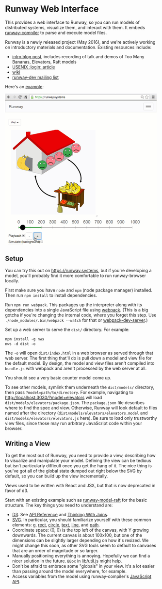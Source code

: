 # Runway Web Interface

This provides a web interface to Runway, so you can run models of distributed
systems, visualize them, and interact with them. It embeds
[runway-compiler](https://github.com/salesforce/runway-compiler) to parse
and execute model files.

Runway is a newly released project (May 2016), and we're actively working on
introductory materials and documentation. Existing resources include:
 - [intro blog post](https://medium.com/salesforce-open-source/runway-intro-dc0d9578e248),
   includes recording of talk and demos of Too Many Bananas, Elevators, Raft models
 - [USENIX ;login: article](https://www.usenix.org/publications/login/fall2016/ongaro)
 - [wiki](https://github.com/salesforce/runway-browser/wiki)
 - [runway-dev mailing list](https://groups.google.com/forum/#!forum/runway-dev)

Here's an [example](https://runway.systems):

[![Too Many Bananas simulation screencast](screencast.gif)](https://runway.systems)

## Setup

You can try this out on <https://runway.systems>, but if you're developing a
model, you'll probably find it more comfortable to run runway-browser locally.

First make sure you have `node` and `npm` (node package manager) installed.
Then run `npm install` to install dependencies.

Run `npm run webpack`. This packages up the interpreter along with its
dependencies into a single JavaScript file using
[webpack](https://webpack.github.io/). (This is a big gotcha if you're changing
the internal code, where you forget this step. Use
`./node_modules/.bin/webpack --watch` for that or
[webpack-dev-server](https://webpack.github.io/docs/webpack-dev-server.html).)

Set up a web server to serve the `dist/` directory. For example:

    npm install -g nws
    nws -d dist -o

The `-o` will open `dist/index.html` in a web browser as served through that web server.
The first thing that'll do is pull down a model and view file for the default
model. By design, the model and view files aren't compiled into `bundle.js`
with webpack and aren't processed by the web server at all.

You should see a very basic counter model come up.

To see other models, symlink them underneath the `dist/models/` directory, then
pass `?model=path/to/directory`. For example, navigating to
<http://localhost:3030/?model=elevators> will load
`dist/models/elevators/package.json`. The `package.json` file describes where
to find the spec and view. Otherwise, Runway will look default to files named
after the directory (`dist/models/elevators/elevators.model` and
`dist/models/elevators/elevators.js` here).
Be sure to load only trustworthy view files, since those may run arbitrary
JavaScript code within your browser.

## Writing a View

To get the most out of Runway, you need to provide a view, describing how to
visualize and manipulate your model. Defining the view can be tedious but isn't
particularly difficult once you get the hang of it. The nice thing is you've
got all of the global state dumped out right below the SVG by default, so you
can build up the view incrementally.

Views used to be written with React and JSX, but that is now deprecated in
favor of d3.

Start with an existing example such as
[runway-model-raft](https://github.com/ongardie/runway-model-raft) for the
basic structure. The key things you need
to understand are:

- [D3](https://d3js.org/).
  See [API Reference](https://github.com/mbostock/d3/wiki/API-Reference) and
  [Thinking With Joins](https://bost.ocks.org/mike/join/).
- [SVG](https://developer.mozilla.org/en-US/docs/Web/SVG).
  In particular, you should familiarize yourself with these common elements:
  [g](https://developer.mozilla.org/en-US/docs/Web/SVG/Element/g),
  [rect](https://developer.mozilla.org/en-US/docs/Web/SVG/Element/rect),
  [circle](https://developer.mozilla.org/en-US/docs/Web/SVG/Element/circle),
  [text](https://developer.mozilla.org/en-US/docs/Web/SVG/Element/text),
  [line](https://developer.mozilla.org/en-US/docs/Web/SVG/Element/line), and
  [path](https://developer.mozilla.org/en-US/docs/Web/SVG/Element/path).
- Coordinate space: (0, 0) is the top left of the canvas, with Y growing
  downwards. The current canvas is about 100x100, but one of the dimensions can
  be slightly larger depending on how it's resized. We might change this soon,
  as other SVG tools seem to default to canvases that are an order of magnitude
  or so larger.
- Manually positioning everything is annoying. Hopefully we can find a nicer
  solution in the future. `BBox` in [lib/util.js](lib/util.js) might help.
- Don't be afraid to embrace some "globals" in your view. It's a lot easier
  than passing around the model everywhere, for example.
- Access variables from the model using runway-compiler's
  [JavaScript API](https://github.com/salesforce/runway-compiler/blob/master/doc/JAVASCRIPT-API.md).
